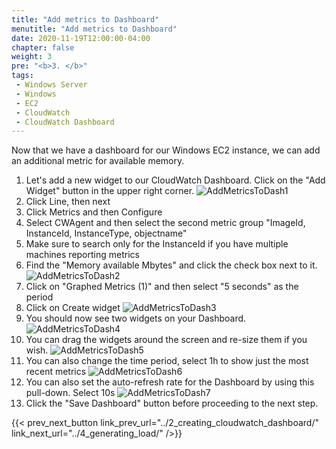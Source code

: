 ```yaml
---
title: "Add metrics to Dashboard"
menutitle: "Add metrics to Dashboard"
date: 2020-11-19T12:00:00-04:00
chapter: false
weight: 3
pre: "<b>3. </b>"
tags:
 - Windows Server
 - Windows
 - EC2
 - CloudWatch
 - CloudWatch Dashboard
---
```


Now that we have a dashboard for our Windows EC2 instance, we can add an additional metric for available memory.

1. Let's add a new widget to our CloudWatch Dashboard. Click on the "Add Widget" button in the upper right corner.
![AddMetricsToDash1](/Performance/100_Monitoring_Windows_EC2_CloudWatch/Images/3/AddMetricsToDash1.png?width=50pc)
1. Click Line, then next
1. Click Metrics and then Configure
1. Select CWAgent and then select the second metric group "ImageId, InstanceId, InstanceType, objectname"
1. Make sure to search only for the InstanceId if you have multiple machines reporting metrics
1. Find the "Memory available Mbytes" and click the check box next to it.
![AddMetricsToDash2](/Performance/100_Monitoring_Windows_EC2_CloudWatch/Images/3/AddMetricsToDash2.png?width=50pc)
1. Click on "Graphed Metrics (1)" and then select "5 seconds" as the period
1. Click on Create widget
![AddMetricsToDash3](/Performance/100_Monitoring_Windows_EC2_CloudWatch/Images/3/AddMetricsToDash3.png?width=50pc)
1. You should now see two widgets on your Dashboard.
![AddMetricsToDash4](/Performance/100_Monitoring_Windows_EC2_CloudWatch/Images/3/AddMetricsToDash4.png?width=50pc)
1. You can drag the widgets around the screen and re-size them if you wish.
![AddMetricsToDash5](/Performance/100_Monitoring_Windows_EC2_CloudWatch/Images/3/AddMetricsToDash5.png?width=50pc)
1. You can also change the time period, select 1h to show just the most recent metrics
![AddMetricsToDash6](/Performance/100_Monitoring_Windows_EC2_CloudWatch/Images/3/AddMetricsToDash6.png?width=50pc)
1. You can also set the auto-refresh rate for the Dashboard by using this pull-down. Select 10s
![AddMetricsToDash7](/Performance/100_Monitoring_Windows_EC2_CloudWatch/Images/3/AddMetricsToDash7.png?width=50pc)
1. Click the "Save Dashboard" button before proceeding to the next step.

{{< prev_next_button link_prev_url="../2_creating_cloudwatch_dashboard/" link_next_url="../4_generating_load/" />}}
